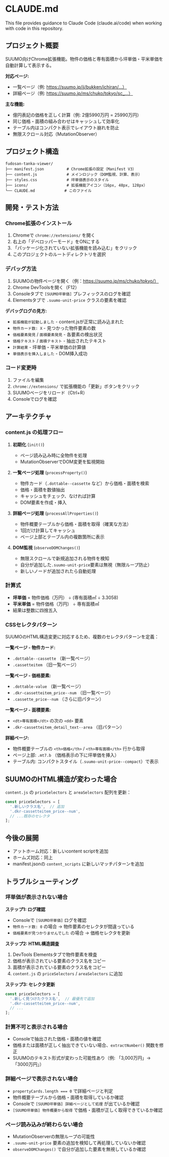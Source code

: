 # CLAUDE.md

This file provides guidance to Claude Code (claude.ai/code) when working with code in this repository.

## プロジェクト概要

SUUMO向けChrome拡張機能。物件の価格と専有面積から坪単価・平米単価を自動計算して表示する。

**対応ページ:**
- 一覧ページ（例: https://suumo.jp/jj/bukken/ichiran/...）
- 詳細ページ（例: https://suumo.jp/ms/chuko/tokyo/sc_...）

**主な機能:**
- 億円表記の価格を正しく計算（例: 2億5990万円 = 25990万円）
- 同じ価格・面積の組み合わせはキャッシュして効率化
- テーブル内はコンパクト表示でレイアウト崩れを防止
- 無限スクロール対応（MutationObserver）

## プロジェクト構造

```
fudosan-tanka-viewer/
├── manifest.json          # Chrome拡張の設定（Manifest V3）
├── content.js             # メインロジック（DOM監視、計算、表示）
├── styles.css             # 坪単価表示のスタイル
├── icons/                 # 拡張機能アイコン（16px, 48px, 128px）
└── CLAUDE.md             # このファイル
```

## 開発・テスト方法

### Chrome拡張のインストール

1. Chromeで `chrome://extensions/` を開く
2. 右上の「デベロッパーモード」をONにする
3. 「パッケージ化されていない拡張機能を読み込む」をクリック
4. このプロジェクトのルートディレクトリを選択

### デバッグ方法

1. SUUMOの物件ページを開く（例：https://suumo.jp/ms/chuko/tokyo/）
2. Chrome DevToolsを開く（F12）
3. Consoleタブで `[SUUMO坪単価]` プレフィックスのログを確認
4. Elementsタブで `.suumo-unit-price` クラスの要素を確認

**デバッグログの見方:**
- `拡張機能が起動しました` - content.jsが正常に読み込まれた
- `物件カード数: X` - 見つかった物件要素の数
- `価格要素発見` / `面積要素発見` - 各要素の検出状況
- `価格テキスト` / `面積テキスト` - 抽出されたテキスト
- `計算結果` - 坪単価・平米単価の計算値
- `単価表示を挿入しました` - DOM挿入成功

### コード変更時

1. ファイルを編集
2. `chrome://extensions/` で拡張機能の「更新」ボタンをクリック
3. SUUMOページをリロード（Ctrl+R）
4. Consoleでログを確認

## アーキテクチャ

### content.js の処理フロー

1. **初期化** (`init()`)
   - ページ読み込み時に全物件を処理
   - MutationObserverでDOM変更を監視開始

2. **一覧ページ処理** (`processProperty()`)
   - 物件カード（`.dottable--cassette` など）から価格・面積を検索
   - 価格・面積を数値抽出
   - キャッシュをチェック、なければ計算
   - DOM要素を作成・挿入

3. **詳細ページ処理** (`processAllProperties()`)
   - 物件概要テーブルから価格・面積を取得（確実な方法）
   - 1回だけ計算してキャッシュ
   - ページ上部とテーブル内の複数箇所に表示

4. **DOM監視** (`observeDOMChanges()`)
   - 無限スクロールで新規追加される物件を検知
   - 自分が追加した`.suumo-unit-price`要素は無視（無限ループ防止）
   - 新しいノードが追加されたら自動処理

### 計算式

- **坪単価** = 物件価格（万円） ÷ (専有面積㎡ ÷ 3.3058)
- **平米単価** = 物件価格（万円） ÷ 専有面積㎡
- 結果は整数に四捨五入

### CSSセレクタパターン

SUUMOのHTML構造変更に対応するため、複数のセレクタパターンを定義：

**一覧ページ - 物件カード:**
- `.dottable--cassette` （新一覧ページ）
- `.cassetteitem` （旧一覧ページ）

**一覧ページ - 価格要素:**
- `.dottable-value` （新一覧ページ）
- `.dkr-cassetteitem_price--num` （旧一覧ページ）
- `.cassette_price--num` （さらに旧パターン）

**一覧ページ - 面積要素:**
- `<dt>専有面積</dt>` の次の `<dd>` 要素
- `.dkr-cassetteitem_detail_text--area` （旧パターン）

**詳細ページ:**
- 物件概要テーブルの `<th>価格</th>` / `<th>専有面積</th>` 行から取得
- ページ上部: `.mt7.b` （価格表示の下に坪単価を挿入）
- テーブル内: コンパクトスタイル（`.suumo-unit-price--compact`）で表示

## SUUMOのHTML構造が変わった場合

`content.js` の `priceSelectors` と `areaSelectors` 配列を更新：

```javascript
const priceSelectors = [
  '.新しいクラス名',  // 追加
  '.dkr-cassetteitem_price--num',
  // ...既存のセレクタ
];
```

## 今後の展開

- アットホーム対応：新しいcontent scriptを追加
- ホームズ対応：同上
- manifest.jsonの `content_scripts` に新しいマッチパターンを追加

## トラブルシューティング

### 坪単価が表示されない場合

**ステップ1: ログ確認**
- Consoleで `[SUUMO坪単価]` ログを確認
- `物件カード数: 0` の場合 → 物件要素のセレクタが間違っている
- `価格要素が見つかりませんでした` の場合 → 価格セレクタを更新

**ステップ2: HTML構造調査**
1. DevTools Elementsタブで物件要素を検査
2. 価格が表示されている要素のクラス名をコピー
3. 面積が表示されている要素のクラス名をコピー
4. `content.js` の `priceSelectors` / `areaSelectors` に追加

**ステップ3: セレクタ更新**
```javascript
const priceSelectors = [
  '.新しく見つけたクラス名',  // 最優先で追加
  '.dkr-cassetteitem_price--num',
  // ...
];
```

### 計算不可と表示される場合

- Consoleで抽出された価格・面積の値を確認
- 価格または面積が正しく抽出できていない場合、`extractNumber()` 関数を修正
- SUUMOのテキスト形式が変わった可能性あり（例: 「3,000万円」→「3000万円」）

### 詳細ページで表示されない場合

- `propertyCards.length === 0` で詳細ページと判定
- 物件概要テーブルから価格・面積を取得しているか確認
- Consoleで `[SUUMO坪単価] 詳細ページとして処理` が出ているか確認
- `[SUUMO坪単価] 物件概要から取得` で価格・面積が正しく取得できているか確認

### ページ読み込みが終わらない場合

- MutationObserverの無限ループの可能性
- `.suumo-unit-price` 要素の追加を検知して再処理していないか確認
- `observeDOMChanges()` で自分が追加した要素を無視しているか確認
